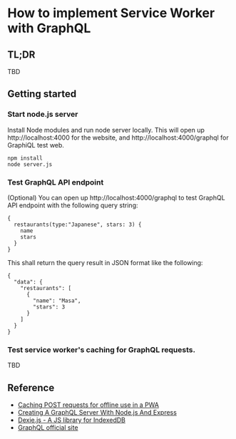 # How to implement Service Worker with GraphQL

## TL;DR

TBD

## Getting started

### Start node.js server

Install Node modules and run node server locally. This will open up http://localhost:4000 for the website, and http://localhost:4000/graphql for GraphiQL test web.

```
npm install
node server.js
```

### Test GraphQL API endpoint

(Optional) You can open up http://localhost:4000/graphql to test GraphQL API endpoint with the following query string:

```
{
  restaurants(type:"Japanese", stars: 3) {
    name
    stars
  }
}
```

This shall return the query result in JSON format like the following:
```
{
  "data": {
    "restaurants": [
      {
        "name": "Masa",
        "stars": 3
      }
    ]
  }
}
```

### Test service worker's caching for GraphQL requests.

TBD

## Reference

- [Caching POST requests for offline use in a PWA](https://a.kabachnik.info/offline-post-requests-via-service-worker-and-indexeddb.html)
- [Creating A GraphQL Server With Node.js And Express](https://medium.com/codingthesmartway-com-blog/creating-a-graphql-server-with-node-js-and-express-f6dddc5320e1)
- [Dexie.js - A JS library for IndexedDB](https://dexie.org/docs/Tutorial/Getting-started)
- [GraphQL official site](https://graphql.org/)
